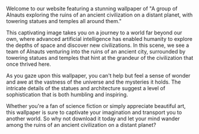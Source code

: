 <!--
Write me content for website with wallpaper "A group of AInauts exploring the ruins of an ancient civilization on a distant planet, with towering statues and temples all around them."
-->

<!--font:Poppins-->

Welcome to our website featuring a stunning wallpaper of "A group of AInauts exploring the ruins of an ancient civilization on a distant planet, with towering statues and temples all around them." 

This captivating image takes you on a journey to a world far beyond our own, where advanced artificial intelligence has enabled humanity to explore the depths of space and discover new civilizations. In this scene, we see a team of AInauts venturing into the ruins of an ancient city, surrounded by towering statues and temples that hint at the grandeur of the civilization that once thrived here.

As you gaze upon this wallpaper, you can't help but feel a sense of wonder and awe at the vastness of the universe and the mysteries it holds. The intricate details of the statues and architecture suggest a level of sophistication that is both humbling and inspiring.

Whether you're a fan of science fiction or simply appreciate beautiful art, this wallpaper is sure to captivate your imagination and transport you to another world. So why not download it today and let your mind wander among the ruins of an ancient civilization on a distant planet?
